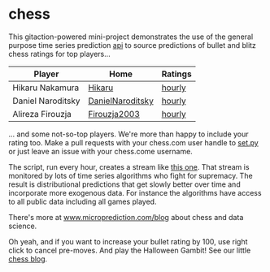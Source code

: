 # chess

This gitaction-powered mini-project demonstrates the use of the general purpose time series prediction [api](http://api.microprediction.org/) to source predictions of bullet and blitz chess ratings for top players...

| Player            | Home                                                              | Ratings                                                                                                   |
|-------------------|-------------------------------------------------------------------|-----------------------------------------------------------------------------------------------------------|
| Hikaru Nakamura   | [Hikaru](https://www.chess.com/member/hikaru)                     | [hourly](https://www.microprediction.org/stream_dashboard.html?stream=chess_blitz_level_Hikaru)            |
| Daniel Naroditsky | [DanielNaroditsky](https://www.chess.com/member/danielnaroditsky) | [hourly](https://www.microprediction.org/stream_dashboard.html?stream=chess_bullet_level_DanielNaroditsky) |
| Alireza Firouzja  | [Firouzja2003](https://www.chess.com/member/firouzja2003)         | [hourly](https://www.microprediction.org/stream_dashboard.html?stream=chess_bullet_level_Firouzja2003)     |

... and some not-so-top players. We're more than happy to include your rating too. Make a pull requests with your chess.com user handle to [set.py](https://github.com/microprediction/chess/blob/main/set.py) or just leave an issue with your chess.come username. 

The script, run every hour, creates a stream like [this one](https://www.microprediction.org/stream_dashboard.html?stream=chess_bullet_level_DanielNaroditsky). That stream is monitored by lots of time series algorithms who fight for supremacy. The result is distributional predictions that get slowly better over time and incorporate more exogenous data. For instance the algorithms have access to all public data including all games played.   

There's more at www.microprediction.com/blog about chess and data science. 

Oh yeah, and if you want to increase your bullet rating by 100, use right click to cancel pre-moves. And play the Halloween Gambit! See our little [chess blog](www.chess.com/blog/microprediction).  


